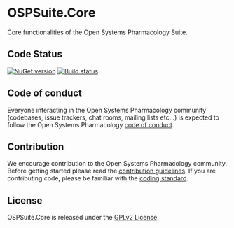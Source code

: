 # OSPSuite.Core

Core functionalities of the Open Systems Pharmacology Suite.

## Code Status
[![NuGet version](https://img.shields.io/nuget/v/OSPSuite.Core.svg?style=flat)](https://www.nuget.org/packages/OSPSuite.Core)
[![Build status](https://ci.appveyor.com/api/projects/status/w3ecxmp3grryc5ts/branch/master?svg=true&passingText=master%20-%20passing)](https://ci.appveyor.com/project/open-systems-pharmacology-ci/ospsuite-core/branch/master)

## Code of conduct
Everyone interacting in the Open Systems Pharmacology community (codebases, issue trackers, chat rooms, mailing lists etc...) is expected to follow the Open Systems Pharmacology [code of conduct](https://github.com/Open-Systems-Pharmacology/Suite/blob/master/CODE_OF_CONDUCT.md).

## Contribution
We encourage contribution to the Open Systems Pharmacology community. Before getting started please read the [contribution guidelines](https://github.com/Open-Systems-Pharmacology/Suite/blob/master/CONTRIBUTING.md). If you are contributing code, please be familiar with the [coding standard](https://github.com/Open-Systems-Pharmacology/Suite/blob/master/CODING_STANDARD.md).

## License
OSPSuite.Core is released under the [GPLv2 License](LICENSE).
